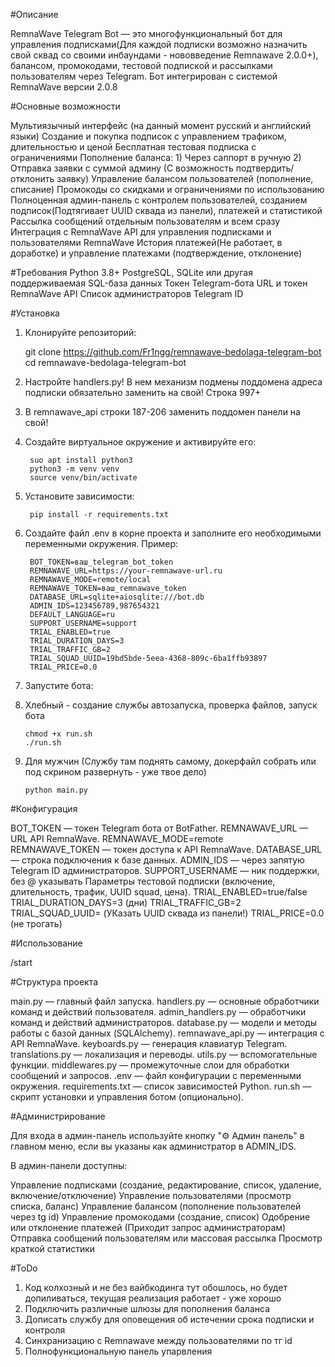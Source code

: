 #Описание

RemnaWave Telegram Bot — это многофункциональный бот для управления подписками(Для каждой подписки возможно назначить свой сквад со своими инбаундами - нововведение Remnawave 2.0.0+), балансом, промокодами, тестовой подпиской и рассылками пользователям через Telegram. 
Бот интегрирован с системой RemnaWave версии 2.0.8

#Основные возможности

Мультиязычный интерфейс (на данный момент русский и английский языки)
Создание и покупка подписок с управлением трафиком, длительностью и ценой
Бесплатная тестовая подписка с ограничениями
Пополнение баланса: 1) Через саппорт в ручную 2) Отправка заявки с суммой админу (С возможность подтвердить/отклонить заявку)
Управление балансом пользователей (пополнение, списание)
Промокоды со скидками и ограничениями по использованию
Полноценная админ-панель с контролем пользователей, созданием подписок(Подтягивает UUID сквада из панели), платежей и статистикой
Рассылка сообщений отдельным пользователям и всем сразу
Интеграция с RemnaWave API для управления подписками и пользователями RemnaWave
История платежей(Не работает, в доработке) и управление платежами (подтверждение, отклонение)

#Требования
Python 3.8+
PostgreSQL, SQLite или другая поддерживаемая SQL-база данных
Токен Telegram-бота
URL и токен RemnaWave API
Список администраторов Telegram ID

#Установка

1) Клонируйте репозиторий:

    git clone https://github.com/Fr1ngg/remnawave-bedolaga-telegram-bot
    cd remnawave-bedolaga-telegram-bot

2) Настройте handlers.py! В нем механизм подмены поддомена адреса подписки обязательно заменить на свой! Строка 997+ 

3) В remnawave_api строки 187-206 заменить поддомен панели на свой!

4) Создайте виртуальное окружение и активируйте его:

        suo apt install python3
        python3 -m venv venv
        source venv/bin/activate

5) Установите зависимости:

        pip install -r requirements.txt

6) Создайте файл .env в корне проекта и заполните его необходимыми переменными окружения. Пример:

        BOT_TOKEN=ваш_telegram_bot_token
        REMNAWAVE_URL=https://your-remnawave-url.ru
        REMNAWAVE_MODE=remote/local
        REMNAWAVE_TOKEN=ваш_remnawave_token
        DATABASE_URL=sqlite+aiosqlite:///bot.db
        ADMIN_IDS=123456789,987654321
        DEFAULT_LANGUAGE=ru
        SUPPORT_USERNAME=support
        TRIAL_ENABLED=true
        TRIAL_DURATION_DAYS=3
        TRIAL_TRAFFIC_GB=2
        TRIAL_SQUAD_UUID=19bd5bde-5eea-4368-809c-6ba1ffb93897
        TRIAL_PRICE=0.0

7) Запустите бота:
   
1) Хлебный - создание службы автозапуска, проверка файлов, запуск бота 

       chmod +x run.sh
       ./run.sh

2) Для мужчин (Службу там поднять самому, докерфайл собрать или под скрином развернуть - уже твое дело)

       python main.py
   
#Конфигурация

BOT_TOKEN — токен Telegram бота от BotFather.
REMNAWAVE_URL — URL API RemnaWave.
REMNAWAVE_MODE=remote  
REMNAWAVE_TOKEN — токен доступа к API RemnaWave.
DATABASE_URL — строка подключения к базе данных.
ADMIN_IDS — через запятую Telegram ID администраторов.
SUPPORT_USERNAME — ник поддержки, без @ указывать
Параметры тестовой подписки (включение, длительность, трафик, UUID squad, цена).
TRIAL_ENABLED=true/false
TRIAL_DURATION_DAYS=3 (дни)
TRIAL_TRAFFIC_GB=2 
TRIAL_SQUAD_UUID=   (УКазать UUID сквада из панели!)
TRIAL_PRICE=0.0   (не трогать)

#Использование

/start

#Структура проекта

main.py — главный файл запуска.
handlers.py — основные обработчики команд и действий пользователя.
admin_handlers.py — обработчики команд и действий администраторов.
database.py — модели и методы работы с базой данных (SQLAlchemy).
remnawave_api.py — интеграция с API RemnaWave.
keyboards.py — генерация клавиатур Telegram.
translations.py — локализация и переводы.
utils.py — вспомогательные функции.
middlewares.py — промежуточные слои для обработки сообщений и запросов.
.env — файл конфигурации с переменными окружения.
requirements.txt — список зависимостей Python.
run.sh — скрипт установки и управления ботом (опционально).

#Администрирование

Для входа в админ-панель используйте кнопку "⚙️ Админ панель" в главном меню, если вы указаны как администратор в ADMIN_IDS.

В админ-панели доступны:

Управление подписками (создание, редактирование, список, удаление, включение/отключение)
Управление пользователями (просмотр списка, баланс)
Управление балансом (пополнение пользователей через tg id)
Управление промокодами (создание, список)
Одобрение или отклонение платежей (Приходит запрос администраторам)
Отправка сообщений пользователям или массовая рассылка
Просмотр краткой статистики

#ToDo

1) Код колхозный и не без вайбкодинга тут обошлось, но будет допиливаться, текущая реализация работает - уже хорошо
2) Подключить различные шлюзы для пополнения баланса 
3) Дописать службу для оповещения об истечении срока подписки и контроля
4) Синхранизацию с Remnawave между пользователями по тг id
5) Полнофункциональную панель упарвления 
